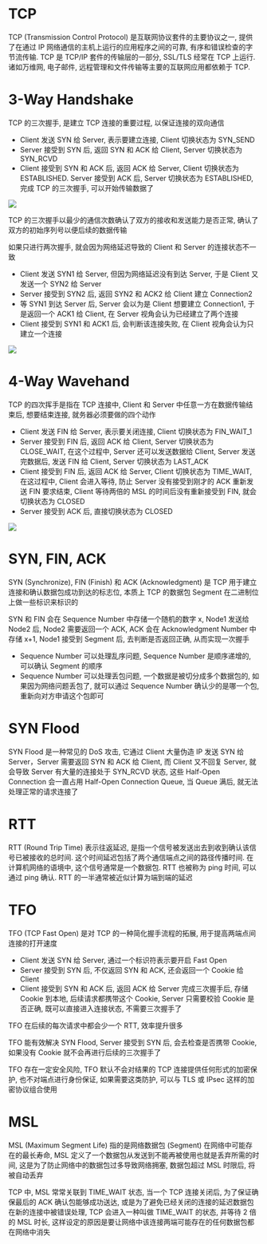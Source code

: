 # TCP

TCP (Transmission Control Protocol) 是互联网协议套件的主要协议之一, 提供了在通过 IP 网络通信的主机上运行的应用程序之间的可靠, 有序和错误检查的字节流传输. TCP 是 TCP/IP 套件的传输层的一部分, SSL/TLS 经常在 TCP 上运行. 诸如万维网, 电子邮件, 远程管理和文件传输等主要的互联网应用都依赖于 TCP.

# 3-Way Handshake

TCP 的三次握手, 是建立 TCP 连接的重要过程, 以保证连接的双向通信

- Client 发送 SYN 给 Server, 表示要建立连接, Client 切换状态为 SYN_SEND
- Server 接受到 SYN 后, 返回 SYN 和 ACK 给 Client, Server 切换状态为 SYN_RCVD
- Client 接受到 SYN 和 ACK 后, 返回 ACK 给 Server, Client 切换状态为 ESTABLISHED. Server 接受到 ACK 后, Server 切换状态为 ESTABLISHED, 完成 TCP 的三次握手, 可以开始传输数据了

![](https://note-sun.oss-cn-shanghai.aliyuncs.com/image/202402151439103.png)

TCP 的三次握手以最少的通信次数确认了双方的接收和发送能力是否正常, 确认了双方的初始序列号以便后续的数据传输

如果只进行两次握手, 就会因为网络延迟导致的 Client 和 Server 的连接状态不一致

- Client 发送 SYN1 给 Server, 但因为网络延迟没有到达 Server, 于是 Client 又发送一个 SYN2 给 Server
- Server 接受到 SYN2 后, 返回 SYN2 和 ACK2 给 Client 建立 Connection2
- 等 SYN1 到达 Server 后, Server 会以为是 Client 想要建立 Connection1, 于是返回一个 ACK1 给 Client, 在 Server 视角会认为已经建立了两个连接
- Client 接受到 SYN1 和 ACK1 后, 会判断该连接失败, 在 Client 视角会认为只建立一个连接

![](https://note-sun.oss-cn-shanghai.aliyuncs.com/image/202402151451792.png)

# 4-Way Wavehand

TCP 的四次挥手是指在 TCP 连接中, Client 和 Server 中任意一方在数据传输结束后, 想要结束连接, 就务器必须要做的四个动作

- Client 发送 FIN 给 Server, 表示要关闭连接, Client 切换状态为 FIN_WAIT_1
- Server 接受到 FIN 后, 返回 ACK 给 Client, Server 切换状态为 CLOSE_WAIT, 在这个过程中, Server 还可以发送数据给 Client, Server 发送完数据后, 发送 FIN 给 Client, Server 切换状态为 LAST_ACK
- Client 接受到 FIN 后, 返回 ACK 给 Server, Client 切换状态为 TIME_WAIT, 在这过程中, Client 会进入等待, 防止 Server 没有接受到刚才的 ACK 重新发送 FIN 要求结束, Client 等待两倍的 MSL 的时间后没有重新接受到 FIN, 就会切换状态为 CLOSED
- Server 接受到 ACK 后, 直接切换状态为 CLOSED

![](https://note-sun.oss-cn-shanghai.aliyuncs.com/image/202402151515308.png)

# SYN, FIN, ACK

SYN (Synchronize), FIN (Finish) 和 ACK (Acknowledgment) 是 TCP 用于建立连接和确认数据包成功到达的标志位, 本质上 TCP 的数据包 Segment 在二进制位上做一些标识来标识的

SYN 和 FIN 会在 Sequence Number 中存储一个随机的数字 x, Node1 发送给 Node2 后, Node2 需要返回一个 ACK, ACK 会在 Acknowledgment Number 中存储 x+1, Node1 接受到 Segment 后, 去判断是否返回正确, 从而实现一次握手

- Sequence Number 可以处理乱序问题, Sequence Number 是顺序递增的, 可以确认 Segment 的顺序
- Sequence Number 可以处理丢包问题, 一个数据是被切分成多个数据包的, 如果因为网络问题丢包了, 就可以通过 Sequence Number 确认少的是哪一个包, 重新向对方申请这个包即可

# SYN Flood

SYN Flood 是一种常见的 DoS 攻击, 它通过 Client 大量伪造 IP 发送 SYN 给 Server，Server 需要返回 SYN 和 ACK 给 Client, 而 Client 又不回复 Server, 就会导致 Server 有大量的连接处于 SYN_RCVD 状态, 这些 Half-Open Connection 会一直占用 Half-Open Connection Queue, 当 Queue 满后, 就无法处理正常的请求连接了

# RTT

RTT (Round Trip Time) 表示往返延迟, 是指一个信号被发送出去到收到确认该信号已被接收的总时间. 这个时间延迟包括了两个通信端点之间的路径传播时间. 在计算机网络的语境中, 这个信号通常是一个数据包. RTT 也被称为 ping 时间, 可以通过 ping 确认. RTT 的一半通常被近似计算为端到端的延迟

# TFO

TFO (TCP Fast Open) 是对 TCP 的一种简化握手流程的拓展, 用于提高两端点间连接的打开速度

- Client 发送 SYN 给 Server, 通过一个标识符表示要开启 Fast Open
- Server 接受到 SYN 后, 不仅返回 SYN 和 ACK, 还会返回一个 Cookie 给 Client
- Client 接受到 SYN 和 ACK 后, 返回 ACK 给 Server 完成三次握手后, 存储 Cookie 到本地, 后续请求都携带这个 Cookie, Server 只需要校验 Cookie 是否正确, 既可以直接进入连接状态, 不需要三次握手了

TFO 在后续的每次请求中都会少一个 RTT, 效率提升很多

TFO 能有效解决 SYN Flood, Server 接受到 SYN 后, 会去检查是否携带 Cookie, 如果没有 Cookie 就不会再进行后续的三次握手了

TFO 存在一定安全风险, TFO 默认不会对结果的 TCP 连接提供任何形式的加密保护, 也不对端点进行身份保证, 如果需要这类防护, 可以与 TLS 或 IPsec 这样的加密协议组合使用

# MSL

MSL (Maximum Segment Life) 指的是网络数据包 (Segment) 在网络中可能存在的最长寿命, MSL 定义了一个数据包从发送到不能再被使用也就是丢弃所需的时间, 这是为了防止网络中的数据包过多导致网络拥塞, 数据包超过 MSL 时限后, 将被自动丢弃

TCP 中, MSL 常常关联到 TIME_WAIT 状态, 当一个 TCP 连接关闭后, 为了保证确保最后的 ACK 确认包能够成功送达, 或是为了避免已经关闭的连接的延迟数据包在新的连接中被错误处理, TCP 会进入一种叫做 TIME_WAIT 的状态, 并等待 2 倍的 MSL 时长, 这样设定的原因是要让网络中该连接两端可能存在的任何数据包都在网络中消失